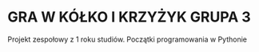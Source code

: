 # GRA W KÓŁKO I KRZYŻYK GRUPA 3
Projekt zespołowy z 1 roku studiów.
Początki programowania w Pythonie
